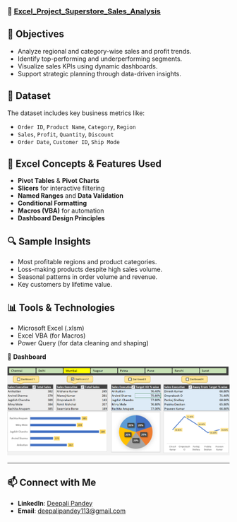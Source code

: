 ### 🔹 [Excel_Project_Superstore_Sales_Analysis](https://github.com/deepali113/Projects/tree/main/P5_Excel_Project)

## 📌 Objectives
- Analyze regional and category-wise sales and profit trends.
- Identify top-performing and underperforming segments.
- Visualize sales KPIs using dynamic dashboards.
- Support strategic planning through data-driven insights.

## 🧩 Dataset
The dataset includes key business metrics like:
- `Order ID`, `Product Name`, `Category`, `Region`
- `Sales`, `Profit`, `Quantity`, `Discount`
- `Order Date`, `Customer ID`, `Ship Mode`

## 🧠 Excel Concepts & Features Used
- **Pivot Tables** & **Pivot Charts**
- **Slicers** for interactive filtering
- **Named Ranges** and **Data Validation**
- **Conditional Formatting**
- **Macros (VBA)** for automation
- **Dashboard Design Principles**

## 🔍 Sample Insights
- Most profitable regions and product categories.
- Loss-making products despite high sales volume.
- Seasonal patterns in order volume and revenue.
- Key customers by lifetime value.

## 📊 Tools & Technologies
* Microsoft Excel (.xlsm)
* Excel VBA (for Macros)
* Power Query (for data cleaning and shaping)

📸 **Dashboard**

![Dashboard](https://github.com/deepali113/Projects/blob/main/P5_Excel_Project/Dashboard.png)

---

## 📫 Connect with Me
- **LinkedIn**: [Deepali Pandey](https://www.linkedin.com/in/deepali-pandey-7b308b125)
- **Email**: deepalipandey113@gmail.com
